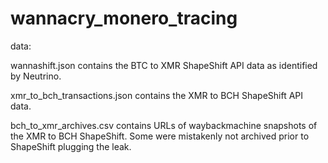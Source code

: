 # wannacry_monero_tracing
data:

wannashift.json contains the BTC to XMR ShapeShift API data as identified by Neutrino.

xmr_to_bch_transactions.json contains the XMR to BCH ShapeShift API data.

bch_to_xmr_archives.csv contains URLs of waybackmachine snapshots of the XMR to BCH ShapeShift. Some were mistakenly not archived prior to ShapeShift plugging the leak. 
